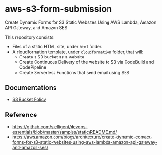 # aws-s3-form-submission

Create Dynamic Forms for S3 Static Websites Using AWS Lambda, Amazon API Gateway, and Amazon SES

This repository consists:

- Files of a static HTML site, under `html` folder.
- A cloudformation template, under `cloudformation` folder, that will:
  - Create a S3 bucket as a website
  - Create Continuous Delivery of the website to S3 via CodeBuild and CodePipeline
  - Create Serverless Functions that send email using SES

## Documentations

- [S3 Bucket Policy](./docs/s3-bucket-policy.md)

## Reference

- <https://github.com/stelligent/devops-essentials/blob/master/samples/static/README.md/>
- <https://aws.amazon.com/blogs/architecture/create-dynamic-contact-forms-for-s3-static-websites-using-aws-lambda-amazon-api-gateway-and-amazon-ses/>
